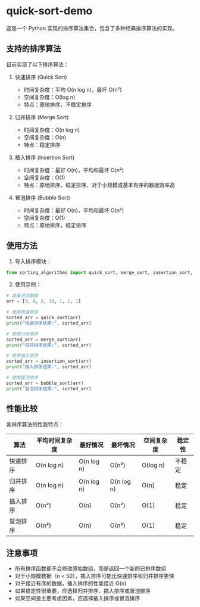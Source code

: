 # quick-sort-demo

这是一个 Python 实现的排序算法集合，包含了多种经典排序算法的实现。

## 支持的排序算法

目前实现了以下排序算法：

1. 快速排序 (Quick Sort)
   - 时间复杂度：平均 O(n log n)，最坏 O(n²)
   - 空间复杂度：O(log n)
   - 特点：原地排序，不稳定排序

2. 归并排序 (Merge Sort)
   - 时间复杂度：O(n log n)
   - 空间复杂度：O(n)
   - 特点：稳定排序

3. 插入排序 (Insertion Sort)
   - 时间复杂度：最好 O(n)，平均和最坏 O(n²)
   - 空间复杂度：O(1)
   - 特点：原地排序，稳定排序，对于小规模或基本有序的数据效率高

4. 冒泡排序 (Bubble Sort)
   - 时间复杂度：最好 O(n)，平均和最坏 O(n²)
   - 空间复杂度：O(1)
   - 特点：原地排序，稳定排序

## 使用方法

1. 导入排序模块：
```python
from sorting_algorithms import quick_sort, merge_sort, insertion_sort, bubble_sort
```

2. 使用示例：
```python
# 准备测试数据
arr = [3, 6, 8, 10, 1, 2, 1]

# 使用快速排序
sorted_arr = quick_sort(arr)
print("快速排序结果:", sorted_arr)

# 使用归并排序
sorted_arr = merge_sort(arr)
print("归并排序结果:", sorted_arr)

# 使用插入排序
sorted_arr = insertion_sort(arr)
print("插入排序结果:", sorted_arr)

# 使用冒泡排序
sorted_arr = bubble_sort(arr)
print("冒泡排序结果:", sorted_arr)
```

## 性能比较

各排序算法的性能特点：

| 算法 | 平均时间复杂度 | 最好情况 | 最坏情况 | 空间复杂度 | 稳定性 |
|------|----------------|----------|-----------|------------|--------|
| 快速排序 | O(n log n) | O(n log n) | O(n²) | O(log n) | 不稳定 |
| 归并排序 | O(n log n) | O(n log n) | O(n log n) | O(n) | 稳定 |
| 插入排序 | O(n²) | O(n) | O(n²) | O(1) | 稳定 |
| 冒泡排序 | O(n²) | O(n) | O(n²) | O(1) | 稳定 |

## 注意事项

- 所有排序函数都不会修改原始数组，而是返回一个新的已排序数组
- 对于小规模数据（n < 50），插入排序可能比快速排序和归并排序更快
- 对于接近有序的数据，插入排序的性能接近 O(n)
- 如果稳定性很重要，应选择归并排序、插入排序或冒泡排序
- 如果空间是主要考虑因素，应选择插入排序或冒泡排序
